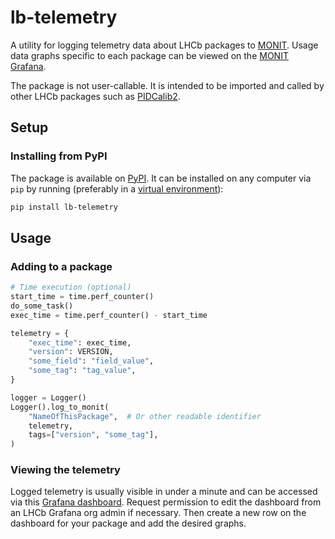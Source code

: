 # lb-telemetry

A utility for logging telemetry data about LHCb packages to [MONIT](https://monit.web.cern.ch/).
Usage data graphs specific to each package can be viewed on the [MONIT Grafana](https://monit-grafana.cern.ch/d/Q78h6E-nz/home?orgId=46).

The package is not user-callable. It is intended to be imported and called by other LHCb packages such as [PIDCalib2](https://gitlab.cern.ch/lhcb-rta/pidcalib2).

## Setup

### Installing from PyPI

The package is available on [PyPI](https://pypi.org/project/lb-telemetry/).
It can be installed on any computer via `pip` by running (preferably in a [virtual environment](https://docs.python.org/3/library/venv.html)):
```sh
pip install lb-telemetry
```

## Usage

### Adding to a package

```py
# Time execution (optional)
start_time = time.perf_counter()
do_some_task()
exec_time = time.perf_counter() - start_time

telemetry = {
    "exec_time": exec_time,
    "version": VERSION,
    "some_field": "field_value",
    "some_tag": "tag_value",
}

logger = Logger()
Logger().log_to_monit(
    "NameOfThisPackage",  # Or other readable identifier
    telemetry,
    tags=["version", "some_tag"],
)
```

### Viewing the telemetry

Logged telemetry is usually visible in under a minute and can be accessed via this [Grafana dashboard](https://monit-grafana.cern.ch/d/vQC-V7C4k/lb-telemetry?orgId=46&from=now-30d&to=now). Request permission to edit the dashboard from an LHCb Grafana org admin if necessary. Then create a new row on the dashboard for your package and add the desired graphs.
